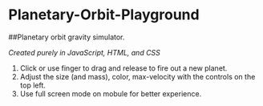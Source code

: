 # Planetary-Orbit-Playground

##Planetary orbit gravity simulator.

*Created purely in JavaScript, HTML, and CSS*

1. Click or use finger to drag and release to fire out a new planet.
1. Adjust the size (and mass), color, max-velocity with the controls on the top left.
1. Use full screen mode on mobule for better experience.
